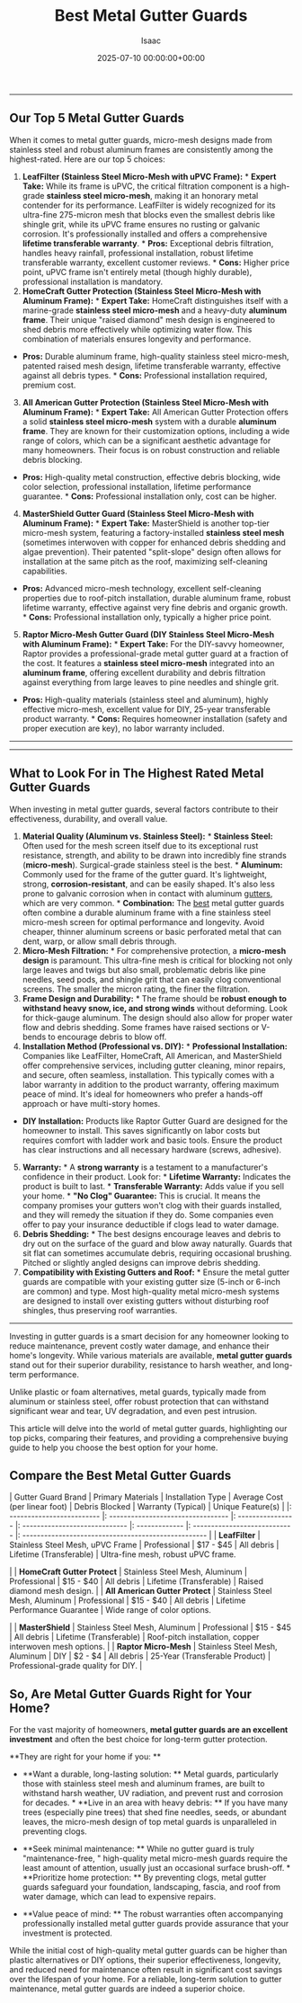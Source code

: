 ﻿---
title: Best Metal Gutter Guards
description: Investing in gutter guards is a smart decision for any homeowner looking to reduce maintenance, prevent costly water damage, and enhance their home's...
slug: /best-metal-gutter-guards/
date: 2025-07-10 00:00:00+00:00
lastmod: 2025-07-10 00:00:00+03:00
author: Isaac
categories:
- Gutters
- Gutter Guards
tags:
- gutters
- best
- metal
layout: post
---
---
## Our Top 5 Metal Gutter Guards
When it comes to metal gutter guards, micro-mesh designs made from stainless steel and robust aluminum frames are consistently among the highest-rated. Here are our top 5 choices:
1. **LeafFilter (Stainless Steel Micro-Mesh with uPVC Frame):** * **Expert Take:** While its frame is uPVC, the critical filtration component is a high-grade **stainless steel micro-mesh**, making it an honorary metal contender for its performance. LeafFilter is widely recognized for its ultra-fine 275-micron mesh that blocks even the smallest debris like shingle grit, while its uPVC frame ensures no rusting or galvanic corrosion.
It's professionally installed and offers a comprehensive **lifetime transferable warranty**. * **Pros:** Exceptional debris filtration, handles heavy rainfall, professional installation, robust lifetime transferable warranty, excellent customer reviews. * **Cons:** Higher price point, uPVC frame isn't entirely metal (though highly durable), professional installation is mandatory.
2. **HomeCraft Gutter Protection (Stainless Steel Micro-Mesh with Aluminum Frame):** * **Expert Take:** HomeCraft distinguishes itself with a marine-grade **stainless steel micro-mesh** and a heavy-duty **aluminum frame**. Their unique "raised diamond" mesh design is engineered to shed debris more effectively while optimizing water flow. This combination of materials ensures longevity and performance.
* **Pros:** Durable aluminum frame, high-quality stainless steel micro-mesh, patented raised mesh design, lifetime transferable warranty, effective against all debris types. * **Cons:** Professional installation required, premium cost.
3. **All American Gutter Protection (Stainless Steel Micro-Mesh with Aluminum Frame):** * **Expert Take:** All American Gutter Protection offers a solid **stainless steel micro-mesh** system with a durable **aluminum frame**. They are known for their customization options, including a wide range of colors, which can be a significant aesthetic advantage for many homeowners. Their focus is on robust construction and reliable debris blocking.
* **Pros:** High-quality metal construction, effective debris blocking, wide color selection, professional installation, lifetime performance guarantee. * **Cons:** Professional installation only, cost can be higher.
4. **MasterShield Gutter Guard (Stainless Steel Micro-Mesh with Aluminum Frame):** * **Expert Take:** MasterShield is another top-tier micro-mesh system, featuring a factory-installed **stainless steel mesh** (sometimes interwoven with copper for enhanced debris shedding and algae prevention). Their patented "split-slope" design often allows for installation at the same pitch as the roof, maximizing self-cleaning capabilities.
* **Pros:** Advanced micro-mesh technology, excellent self-cleaning properties due to roof-pitch installation, durable aluminum frame, robust lifetime warranty, effective against very fine debris and organic growth. * **Cons:** Professional installation only, typically a higher price point.
5. **Raptor Micro-Mesh Gutter Guard (DIY Stainless Steel Micro-Mesh with Aluminum Frame):** * **Expert Take:** For the DIY-savvy homeowner, Raptor provides a professional-grade metal gutter guard at a fraction of the cost. It features a **stainless steel micro-mesh** integrated into an **aluminum frame**, offering excellent durability and debris filtration against everything from large leaves to pine needles and shingle grit.
* **Pros:** High-quality materials (stainless steel and aluminum), highly effective micro-mesh, excellent value for DIY, 25-year transferable product warranty. * **Cons:** Requires homeowner installation (safety and proper execution are key), no labor warranty included.
---
---
## What to Look For in The Highest Rated Metal Gutter Guards
When investing in metal gutter guards, several factors contribute to their effectiveness, durability, and overall value.
1. **Material Quality (Aluminum vs. Stainless Steel):** * **Stainless Steel:** Often used for the mesh screen itself due to its exceptional rust resistance, strength, and ability to be drawn into incredibly fine strands (**micro-mesh**). Surgical-grade stainless steel is the best. * **Aluminum:** Commonly used for the frame of the gutter guard. It's lightweight, strong, **corrosion-resistant**, and can be easily shaped.
It's also less prone to galvanic corrosion when in contact with aluminum [gutters](https://pestpolicy.com/best-aluminum-gutter-guards/), which are very common. * **Combination:** The [best](https://pestpolicy.com/best-foam-gutter-guards/) metal gutter guards often combine a durable aluminum frame with a fine stainless steel micro-mesh screen for optimal performance and longevity.
Avoid cheaper, thinner aluminum screens or basic perforated metal that can dent, warp, or allow small debris through.
2.  **Micro-Mesh Filtration:** * For comprehensive protection, a **micro-mesh design** is paramount. This ultra-fine mesh is critical for blocking not only large leaves and twigs but also small, problematic debris like pine needles, seed pods, and shingle grit that can easily clog conventional screens. The smaller the micron rating, the finer the filtration.
3.  **Frame Design and Durability:** * The frame should be **robust enough to withstand heavy snow, ice, and strong winds** without deforming. Look for thick-gauge aluminum. The design should also allow for proper water flow and debris shedding. Some frames have raised sections or V-bends to encourage debris to blow off.
4. **Installation Method (Professional vs. DIY):** * **Professional Installation:** Companies like LeafFilter, HomeCraft, All American, and MasterShield offer comprehensive services, including gutter cleaning, minor repairs, and secure, often seamless, installation. This typically comes with a labor warranty in addition to the product warranty, offering maximum peace of mind. It's ideal for homeowners who prefer a hands-off approach or have multi-story homes.
* **DIY Installation:** Products like Raptor Gutter Guard are designed for the homeowner to install. This saves significantly on labor costs but requires comfort with ladder work and basic tools. Ensure the product has clear instructions and all necessary hardware (screws, adhesive).
5. **Warranty:** * A **strong warranty** is a testament to a manufacturer's confidence in their product. Look for: * **Lifetime Warranty:** Indicates the product is built to last. * **Transferable Warranty:** Adds value if you sell your home. * **"No Clog" Guarantee:** This is crucial. It means the company promises your gutters won't clog with their guards installed, and they will remedy the situation if they do.
Some companies even offer to pay your insurance deductible if clogs lead to water damage.
6.  **Debris Shedding:** * The best designs encourage leaves and debris to dry out on the surface of the guard and blow away naturally. Guards that sit flat can sometimes accumulate debris, requiring occasional brushing. Pitched or slightly angled designs can improve debris shedding.
7.  **Compatibility with Existing Gutters and Roof:** * Ensure the metal gutter guards are compatible with your existing gutter size (5-inch or 6-inch are common) and type. Most high-quality metal micro-mesh systems are designed to install over existing gutters without disturbing roof shingles, thus preserving roof warranties.
---

Investing in gutter guards is a smart decision for any homeowner looking to reduce maintenance, prevent costly water damage, and enhance their home's longevity. While various materials are available, **metal gutter guards** stand out for their superior durability, resistance to harsh weather, and long-term performance.

Unlike plastic or foam alternatives, metal guards, typically made from aluminum or stainless steel, offer robust protection that can withstand significant wear and tear, UV degradation, and even pest intrusion.

This article will delve into the world of metal gutter guards, highlighting our top picks, comparing their features, and providing a comprehensive buying guide to help you choose the best option for your home.

##  Compare the Best Metal Gutter Guards

| Gutter Guard Brand | Primary Materials | Installation Type | Average Cost (per linear foot) | Debris Blocked | Warranty (Typical) | Unique Feature(s) | |: ------------------------- |: --------------------------------- |: ---------------- |: ----------------------------- |: ------------- |: ---------------------------- |: --------------------------------------------------- | | **LeafFilter** | Stainless Steel Mesh, uPVC Frame | Professional | $17 - $45 | All debris | Lifetime (Transferable) | Ultra-fine mesh, robust uPVC frame.

| | **HomeCraft Gutter Protect** | Stainless Steel Mesh, Aluminum | Professional | $15 - $40 | All debris | Lifetime (Transferable) | Raised diamond mesh design. | | **All American Gutter Protect** | Stainless Steel Mesh, Aluminum | Professional | $15 - $40 | All debris | Lifetime Performance Guarantee | Wide range of color options.

| | **MasterShield** | Stainless Steel Mesh, Aluminum | Professional | $15 - $45 | All debris | Lifetime (Transferable) | Roof-pitch installation, copper interwoven mesh options. | | **Raptor Micro-Mesh** | Stainless Steel Mesh, Aluminum | DIY | $2 - $4 | All debris | 25-Year (Transferable Product) | Professional-grade quality for DIY. |

##  So, Are Metal Gutter Guards Right for Your Home?

For the vast majority of homeowners, **metal gutter guards are an excellent investment** and often the best choice for long-term gutter protection.

**They are right for your home if you: **

* **Want a durable, long-lasting solution: ** Metal guards, particularly those with stainless steel mesh and aluminum frames, are built to withstand harsh weather, UV radiation, and prevent rust and corrosion for decades. * **Live in an area with heavy debris: ** If you have many trees (especially pine trees) that shed fine needles, seeds, or abundant leaves, the micro-mesh design of top metal guards is unparalleled in preventing clogs.

* **Seek minimal maintenance: ** While no gutter guard is truly "maintenance-free, " high-quality metal micro-mesh guards require the least amount of attention, usually just an occasional surface brush-off. * **Prioritize home protection: ** By preventing clogs, metal gutter guards safeguard your foundation, landscaping, fascia, and roof from water damage, which can lead to expensive repairs.

* **Value peace of mind: ** The robust warranties often accompanying professionally installed metal gutter guards provide assurance that your investment is protected.

While the initial cost of high-quality metal gutter guards can be higher than plastic alternatives or DIY options, their superior effectiveness, longevity, and reduced need for maintenance often result in significant cost savings over the lifespan of your home. For a reliable, long-term solution to gutter maintenance, metal gutter guards are indeed a superior choice.

